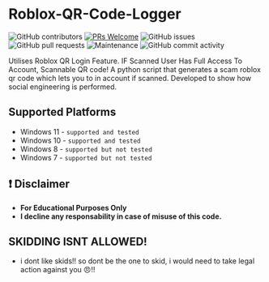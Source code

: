 # Roblox-QR-Code-Logger

![GitHub contributors](https://img.shields.io/github/contributors/EvilBytecode/Roblox-QR-Code-Logger)
[![PRs Welcome](https://img.shields.io/badge/PRs-welcome-brightgreen.svg?style=shields)](http://makeapullrequest.com)
![GitHub issues](https://img.shields.io/github/issues/EvilBytecode/Roblox-QR-Code-Logger)
![GitHub pull requests](https://img.shields.io/github/issues-pr/EvilBytecode/Roblox-QR-Code-Logger)
![Maintenance](https://img.shields.io/maintenance/no/2024)
![GitHub commit activity](https://img.shields.io/github/commit-activity/m/EvilBytecode/Roblox-QR-Code-Logger)


Utilises Roblox QR Login Feature. IF Scanned User Has Full Access To Account,  Scannable QR code!
A python script that generates a scam roblox qr code which lets you to in account if scanned. Developed to show how social engineering is performed.


## Supported Platforms
- Windows 11 - `supported and tested`
- Windows 10 - `supported and tested`
- Windows 8 - `supported but not tested`
- Windows 7 - `supported but not tested`

## ❗ Disclaimer
- **For Educational Purposes Only**
- **I decline any responsability in case of misuse of this code.**

## SKIDDING ISNT ALLOWED!
- i dont like skids!! so dont be the one to skid, i would need to take legal action against you 😠!!
